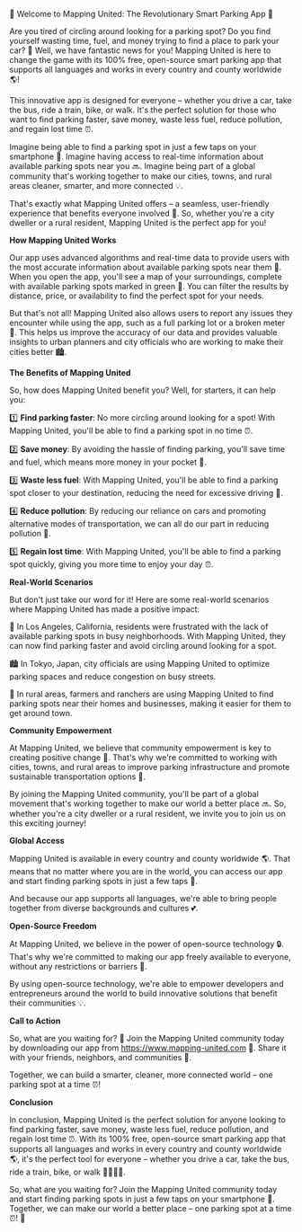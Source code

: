 🚀 Welcome to Mapping United: The Revolutionary Smart Parking App 🚀

Are you tired of circling around looking for a parking spot? Do you find yourself wasting time, fuel, and money trying to find a place to park your car? 🤯 Well, we have fantastic news for you! Mapping United is here to change the game with its 100% free, open-source smart parking app that supports all languages and works in every country and county worldwide 🌎!

This innovative app is designed for everyone – whether you drive a car, take the bus, ride a train, bike, or walk. It's the perfect solution for those who want to find parking faster, save money, waste less fuel, reduce pollution, and regain lost time ⏰.

Imagine being able to find a parking spot in just a few taps on your smartphone 📱. Imagine having access to real-time information about available parking spots near you 🔜. Imagine being part of a global community that's working together to make our cities, towns, and rural areas cleaner, smarter, and more connected 💡.

That's exactly what Mapping United offers – a seamless, user-friendly experience that benefits everyone involved 🌟. So, whether you're a city dweller or a rural resident, Mapping United is the perfect app for you!

**How Mapping United Works**

Our app uses advanced algorithms and real-time data to provide users with the most accurate information about available parking spots near them 🔴. When you open the app, you'll see a map of your surroundings, complete with available parking spots marked in green 🌿. You can filter the results by distance, price, or availability to find the perfect spot for your needs.

But that's not all! Mapping United also allows users to report any issues they encounter while using the app, such as a full parking lot or a broken meter 🔧. This helps us improve the accuracy of our data and provides valuable insights to urban planners and city officials who are working to make their cities better 🏙️.

**The Benefits of Mapping United**

So, how does Mapping United benefit you? Well, for starters, it can help you:

1️⃣ **Find parking faster**: No more circling around looking for a spot! With Mapping United, you'll be able to find a parking spot in no time ⏰.

2️⃣ **Save money**: By avoiding the hassle of finding parking, you'll save time and fuel, which means more money in your pocket 💸.

3️⃣ **Waste less fuel**: With Mapping United, you'll be able to find a parking spot closer to your destination, reducing the need for excessive driving 🚗.

4️⃣ **Reduce pollution**: By reducing our reliance on cars and promoting alternative modes of transportation, we can all do our part in reducing pollution 💪.

5️⃣ **Regain lost time**: With Mapping United, you'll be able to find a parking spot quickly, giving you more time to enjoy your day ⏰.

**Real-World Scenarios**

But don't just take our word for it! Here are some real-world scenarios where Mapping United has made a positive impact:

🌆 In Los Angeles, California, residents were frustrated with the lack of available parking spots in busy neighborhoods. With Mapping United, they can now find parking faster and avoid circling around looking for a spot.

🏙️ In Tokyo, Japan, city officials are using Mapping United to optimize parking spaces and reduce congestion on busy streets.

🌻 In rural areas, farmers and ranchers are using Mapping United to find parking spots near their homes and businesses, making it easier for them to get around town.

**Community Empowerment**

At Mapping United, we believe that community empowerment is key to creating positive change 💪. That's why we're committed to working with cities, towns, and rural areas to improve parking infrastructure and promote sustainable transportation options 🚂.

By joining the Mapping United community, you'll be part of a global movement that's working together to make our world a better place 🔜. So, whether you're a city dweller or a rural resident, we invite you to join us on this exciting journey!

**Global Access**

Mapping United is available in every country and county worldwide 🌎. That means that no matter where you are in the world, you can access our app and start finding parking spots in just a few taps 📱.

And because our app supports all languages, we're able to bring people together from diverse backgrounds and cultures 💕.

**Open-Source Freedom**

At Mapping United, we believe in the power of open-source technology 🔒. That's why we're committed to making our app freely available to everyone, without any restrictions or barriers 🌟.

By using open-source technology, we're able to empower developers and entrepreneurs around the world to build innovative solutions that benefit their communities 💡.

**Call to Action**

So, what are you waiting for? 🤔 Join the Mapping United community today by downloading our app from https://www.mapping-united.com 📲. Share it with your friends, neighbors, and communities 📱.

Together, we can build a smarter, cleaner, more connected world – one parking spot at a time ⏰!

**Conclusion**

In conclusion, Mapping United is the perfect solution for anyone looking to find parking faster, save money, waste less fuel, reduce pollution, and regain lost time ⏰. With its 100% free, open-source smart parking app that supports all languages and works in every country and county worldwide 🌎, it's the perfect tool for everyone – whether you drive a car, take the bus, ride a train, bike, or walk 🚗🚌🚂💨.

So, what are you waiting for? Join the Mapping United community today and start finding parking spots in just a few taps on your smartphone 📱. Together, we can make our world a better place – one parking spot at a time ⏰! 💪